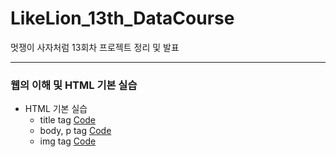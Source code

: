 # LikeLion_13th_DataCourse
멋쟁이 사자처럼 13회차 프로젝트 정리 및 발표

***

### 웹의 이해 및 HTML 기본 실습
  * HTML 기본 실습
    * title tag [Code](https://github.com/KimJinYeon/LikeLion_13th_DataCourse/blob/main/web_html/01_html_title.html)
    * body, p tag [Code](https://github.com/KimJinYeon/LikeLion_13th_DataCourse/blob/main/web_html/02_html_body.html)
    * img tag [Code](https://github.com/KimJinYeon/LikeLion_13th_DataCourse/blob/main/web_html/03_html_link_img.html)
